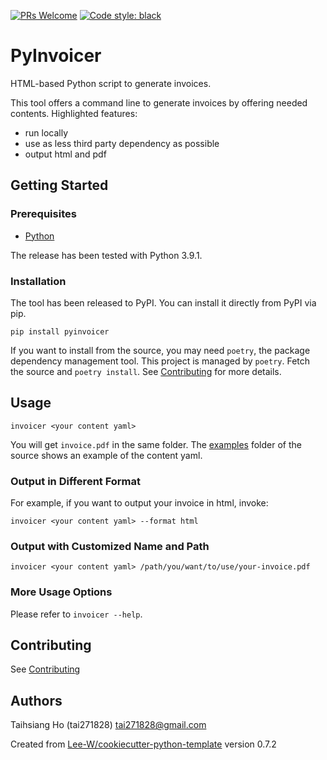 [![PRs Welcome](https://img.shields.io/badge/PRs-welcome-brightgreen.svg?style=flat-square)](https://makeapullrequest.com)
[![Code style: black](https://img.shields.io/badge/code%20style-black-000000.svg)](https://github.com/psf/black)


# PyInvoicer

HTML-based Python script to generate invoices.

This tool offers a command line to generate invoices by offering needed contents. Highlighted features:

- run locally
- use as less third party dependency as possible
- output html and pdf


## Getting Started

### Prerequisites
* [Python](https://www.python.org/downloads/)

The release has been tested with Python 3.9.1.

### Installation
The tool has been released to PyPI. You can install it directly from PyPI via pip.

```
pip install pyinvoicer
```

If you want to install from the source, you may need `poetry`, the package dependency management tool.
This project is managed by `poetry`. Fetch the source and `poetry install`. See [Contributing](contributing.md) for
more details.


## Usage
```buildoutcfg
invoicer <your content yaml>
```

You will get `invoice.pdf` in the same folder. The [examples](examples/simple-invoice.yaml) folder of the source
shows an example of the content yaml.


### Output in Different Format
For example, if you want to output your invoice in html, invoke:
```buildoutcfg
invoicer <your content yaml> --format html
```


### Output with Customized Name and Path
```buildoutcfg
invoicer <your content yaml> /path/you/want/to/use/your-invoice.pdf
```


### More Usage Options
Please refer to `invoicer --help`.


## Contributing
See [Contributing](contributing.md)


## Authors
Taihsiang Ho (tai271828) <tai271828@gmail.com>


Created from [Lee-W/cookiecutter-python-template](https://github.com/Lee-W/cookiecutter-python-template/tree/0.7.2) version 0.7.2

